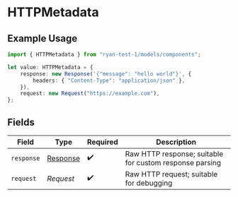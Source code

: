 # HTTPMetadata

## Example Usage

```typescript
import { HTTPMetadata } from "ryan-test-1/models/components";

let value: HTTPMetadata = {
    response: new Response('{"message": "hello world"}', {
        headers: { "Content-Type": "application/json" },
    }),
    request: new Request("https://example.com"),
};
```

## Fields

| Field                                                                 | Type                                                                  | Required                                                              | Description                                                           |
| --------------------------------------------------------------------- | --------------------------------------------------------------------- | --------------------------------------------------------------------- | --------------------------------------------------------------------- |
| `response`                                                            | [Response](https://developer.mozilla.org/en-US/docs/Web/API/Response) | :heavy_check_mark:                                                    | Raw HTTP response; suitable for custom response parsing               |
| `request`                                                             | *Request*                                                             | :heavy_check_mark:                                                    | Raw HTTP request; suitable for debugging                              |